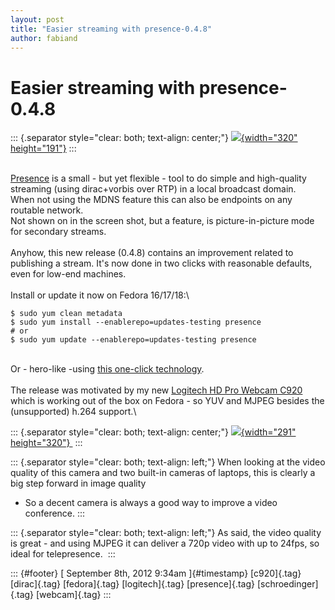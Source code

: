 ```yaml
---
layout: post
title: "Easier streaming with presence-0.4.8"
author: fabiand
---
```



Easier streaming with presence-0.4.8
====================================

::: {.separator style="clear: both; text-align: center;"}
[![](http://2.bp.blogspot.com/-5OqZ5QdKSJ4/UEZM3DlS2jI/AAAAAAAAAIY/uSM2Du5jVTc/s320/Bildschirmfoto+am+2012-09-04+20:45:06.png){width="320"
height="191"}](http://2.bp.blogspot.com/-5OqZ5QdKSJ4/UEZM3DlS2jI/AAAAAAAAAIY/uSM2Du5jVTc/s1600/Bildschirmfoto+am+2012-09-04+20:45:06.png)
:::

\
[Presence](http://dummdida.blogspot.de/p/presence.html) is a small - but
yet flexible - tool to do simple and high-quality streaming (using
dirac+vorbis over RTP) in a local broadcast domain.\
When not using the MDNS feature this can also be endpoints on any
routable network.\
Not shown on in the screen shot, but a feature, is picture-in-picture
mode for secondary streams.\
\
Anyhow, this new release (0.4.8) contains an improvement related to
publishing a stream. It's now done in two clicks with reasonable
defaults, even for low-end machines.\
\
Install or update it now on Fedora 16/17/18:\

    $ sudo yum clean metadata
    $ sudo yum install --enablerepo=updates-testing presence
    # or
    $ sudo yum update --enablerepo=updates-testing presence

\
Or - hero-like -using [this one-click
technology](https://admin.fedoraproject.org/pkgdb/applications/Presence).\
\
The release was motivated by my new [Logitech HD Pro Webcam
C920](http://www.logitech.com/de-de/webcam-communications/webcams/hd-pro-webcam-c920)
which is working out of the box on Fedora - so YUV and MJPEG besides the
(unsupported) h.264 support.\

::: {.separator style="clear: both; text-align: center;"}
[![](http://www.logitech.com/assets/41864/2/hd-pro-webcam-c920-feature-image.png){width="291"
height="320"} ](http://www.logitech.com/assets/41864/2/hd-pro-webcam-c920-feature-image.png)
:::

::: {.separator style="clear: both; text-align: left;"}
When looking at the video quality of this camera and two built-in
cameras of laptops, this is clearly a big step forward in image quality
- So a decent camera is always a good way to improve a video conference.
:::

::: {.separator style="clear: both; text-align: left;"}
As said, the video quality is great - and using MJPEG it can deliver a
720p video with up to 24fps, so ideal for telepresence. 
:::

::: {#footer}
[ September 8th, 2012 9:34am ]{#timestamp} [c920]{.tag} [dirac]{.tag}
[fedora]{.tag} [logitech]{.tag} [presence]{.tag} [schroedinger]{.tag}
[webcam]{.tag}
:::
